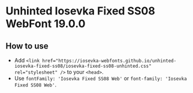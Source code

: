 # Unhinted Iosevka Fixed SS08 WebFont 19.0.0

## How to use

- Add `<link href="https://iosevka-webfonts.github.io/unhinted-iosevka-fixed-ss08/iosevka-fixed-ss08-unhinted.css" rel="stylesheet" />` to your `<head>`.
- Use `fontFamily: 'Iosevka Fixed SS08 Web'` or `font-family: 'Iosevka Fixed SS08 Web'`.
